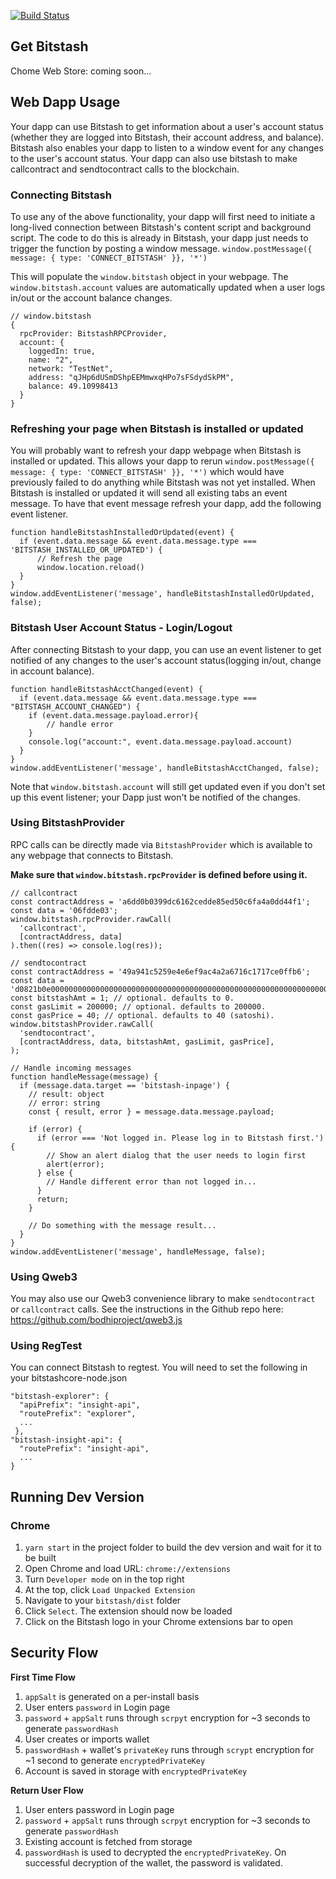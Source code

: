 [![Build Status](https://travis-ci.org/bodhiproject/bitstash.svg?branch=master)](https://travis-ci.org/bodhiproject/bitstash)

## Get Bitstash
Chome Web Store: coming soon...

## Web Dapp Usage

Your dapp can use Bitstash to get information about a user's account status (whether they are logged into Bitstash, their account address, and balance). Bitstash also enables your dapp to listen to a window event for any changes to the user's account status.
Your dapp can also use bitstash to make callcontract and sendtocontract calls to the blockchain. 

### Connecting Bitstash
To use any of the above functionality, your dapp will first need to initiate a long-lived connection between Bitstash's content script and background script.
The code to do this is already in Bitstash, your dapp just needs to trigger the function by posting a window message.
`window.postMessage({ message: { type: 'CONNECT_BITSTASH' }}, '*')`

This will populate the `window.bitstash` object in your webpage. The `window.bitstash.account` values are automatically updated when a user logs in/out or the account balance changes.

```
// window.bitstash
{
  rpcProvider: BitstashRPCProvider,
  account: {
    loggedIn: true, 
    name: "2", 
    network: "TestNet", 
    address: "qJHp6dUSmDShpEEMmwxqHPo7sFSdydSkPM", 
    balance: 49.10998413 
  }
}
```

### Refreshing your page when Bitstash is installed or updated
You will probably want to refresh your dapp webpage when Bitstash is installed or updated. This allows your dapp to rerun
`window.postMessage({ message: { type: 'CONNECT_BITSTASH' }}, '*')`
which would have previously failed to do anything while Bitstash was not yet installed. 
When Bitstash is installed or updated it will send all existing tabs an event message. To have that event message refresh your dapp, add the following event listener.

```
function handleBitstashInstalledOrUpdated(event) {
  if (event.data.message && event.data.message.type === 'BITSTASH_INSTALLED_OR_UPDATED') {
      // Refresh the page
      window.location.reload()
  }
}  
window.addEventListener('message', handleBitstashInstalledOrUpdated, false);
```

### Bitstash User Account Status - Login/Logout
After connecting Bitstash to your dapp, you can use an event listener to get notified of any changes to the user's account status(logging in/out, change in account balance).

```
function handleBitstashAcctChanged(event) {
  if (event.data.message && event.data.message.type === "BITSTASH_ACCOUNT_CHANGED") {
  	if (event.data.message.payload.error){
  		// handle error
  	}
    console.log("account:", event.data.message.payload.account)
  }
}
window.addEventListener('message', handleBitstashAcctChanged, false);
```

Note that `window.bitstash.account` will still get updated even if you don't set up this event listener; your Dapp just won't be notified of the changes.

### Using BitstashProvider

RPC calls can be directly made via `BitstashProvider` which is available to any webpage that connects to Bitstash.

**Make sure that `window.bitstash.rpcProvider` is defined before using it.**

```
// callcontract
const contractAddress = 'a6dd0b0399dc6162cedde85ed50c6fa4a0dd44f1';
const data = '06fdde03';
window.bitstash.rpcProvider.rawCall(
  'callcontract',
  [contractAddress, data]
).then((res) => console.log(res));

// sendtocontract
const contractAddress = '49a941c5259e4e6ef9ac4a2a6716c1717ce0ffb6';
const data = 'd0821b0e0000000000000000000000000000000000000000000000000000000000000001';
const bitstashAmt = 1; // optional. defaults to 0.
const gasLimit = 200000; // optional. defaults to 200000.
const gasPrice = 40; // optional. defaults to 40 (satoshi).
window.bitstashProvider.rawCall(
  'sendtocontract',
  [contractAddress, data, bitstashAmt, gasLimit, gasPrice],
);

// Handle incoming messages
function handleMessage(message) {
  if (message.data.target == 'bitstash-inpage') {
    // result: object
    // error: string
    const { result, error } = message.data.message.payload;
    
    if (error) {
      if (error === 'Not logged in. Please log in to Bitstash first.') {
        // Show an alert dialog that the user needs to login first
        alert(error);
      } else {
        // Handle different error than not logged in...
      }
      return;
    }

    // Do something with the message result...
  }
}
window.addEventListener('message', handleMessage, false);
```

### Using Qweb3
You may also use our Qweb3 convenience library to make `sendtocontract` or `callcontract` calls. See the instructions in the Github repo here: https://github.com/bodhiproject/qweb3.js

### Using RegTest
You can connect Bitstash to regtest. You will need to set the following in your bitstashcore-node.json

```
"bitstash-explorer": {
  "apiPrefix": "insight-api",
  "routePrefix": "explorer",
  ...
 },
"bitstash-insight-api": {
  "routePrefix": "insight-api",
  ...
}  
```

## Running Dev Version
### Chrome
1. `yarn start` in the project folder to build the dev version and wait for it to be built
2. Open Chrome and load URL: `chrome://extensions`
3. Turn `Developer mode` on in the top right
4. At the top, click `Load Unpacked Extension`
5. Navigate to your `bitstash/dist` folder
6. Click `Select`. The extension should now be loaded
7. Click on the Bitstash logo in your Chrome extensions bar to open

## Security Flow
**First Time Flow**
1. `appSalt` is generated on a per-install basis
2. User enters `password` in Login page
3. `password` + `appSalt` runs through `scrpyt` encryption for ~3 seconds to generate `passwordHash`
4. User creates or imports wallet
5. `passwordHash` + wallet's `privateKey` runs through `scrypt` encryption for ~1 second to generate `encryptedPrivateKey`
6. Account is saved in storage with `encryptedPrivateKey`

**Return User Flow**
1. User enters password in Login page
2. `password` + `appSalt` runs through `scrpyt` encryption for ~3 seconds to generate `passwordHash`
3. Existing account is fetched from storage
4. `passwordHash` is used to decrypted the `encryptedPrivateKey`. On successful decryption of the wallet, the password is validated.
